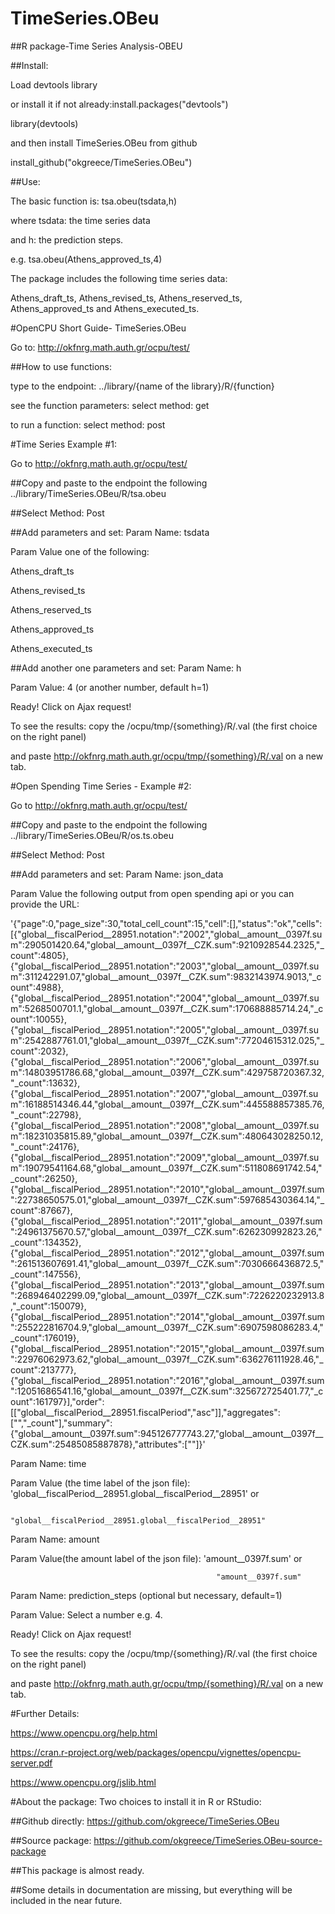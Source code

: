# TimeSeries.OBeu
##R package-Time Series Analysis-OBEU

##Install:

Load devtools library 

or install it if not already:install.packages("devtools")

library(devtools)

and then install TimeSeries.OBeu from github

install_github("okgreece/TimeSeries.OBeu")

##Use:

The basic function is: tsa.obeu(tsdata,h)

where tsdata: the time series data

and h: the prediction steps.

e.g. tsa.obeu(Athens_approved_ts,4)

The package includes the following time series data:

Athens_draft_ts, Athens_revised_ts, Athens_reserved_ts, Athens_approved_ts and Athens_executed_ts.


#OpenCPU Short Guide- TimeSeries.OBeu

Go to: http://okfnrg.math.auth.gr/ocpu/test/

##How to use functions:

type to the endpoint:
../library/{name of the library}/R/{function}

see the function parameters:
select method: get

to run a function:
select method: post


#Time Series Example #1:

Go to http://okfnrg.math.auth.gr/ocpu/test/

##Copy and paste to the endpoint the following
../library/TimeSeries.OBeu/R/tsa.obeu

##Select Method: Post

##Add parameters and set:
Param Name: tsdata

Param Value one of the following:

Athens_draft_ts

Athens_revised_ts

Athens_reserved_ts

Athens_approved_ts

Athens_executed_ts



##Add another one parameters and set:
Param Name: h

Param Value: 4 (or another number, default h=1)

Ready! Click on Ajax request!

To see the results: copy the /ocpu/tmp/{something}/R/.val (the first choice on the right panel)

and paste http://okfnrg.math.auth.gr/ocpu/tmp/{something}/R/.val on a new tab.

#Open Spending Time Series - Example #2:

Go to http://okfnrg.math.auth.gr/ocpu/test/

##Copy and paste to the endpoint the following
../library/TimeSeries.OBeu/R/os.ts.obeu

##Select Method: Post

##Add parameters and set:
Param Name: json_data

Param Value the following output from open spending api or you can provide the URL:

 '{"page":0,"page_size":30,"total_cell_count":15,"cell":[],"status":"ok","cells":[{"global__fiscalPeriod__28951.notation":"2002","global__amount__0397f.sum":290501420.64,"global__amount__0397f__CZK.sum":9210928544.2325,"_count":4805},{"global__fiscalPeriod__28951.notation":"2003","global__amount__0397f.sum":311242291.07,"global__amount__0397f__CZK.sum":9832143974.9013,"_count":4988},{"global__fiscalPeriod__28951.notation":"2004","global__amount__0397f.sum":5268500701.1,"global__amount__0397f__CZK.sum":170688885714.24,"_count":10055},{"global__fiscalPeriod__28951.notation":"2005","global__amount__0397f.sum":2542887761.01,"global__amount__0397f__CZK.sum":77204615312.025,"_count":2032},{"global__fiscalPeriod__28951.notation":"2006","global__amount__0397f.sum":14803951786.68,"global__amount__0397f__CZK.sum":429758720367.32,"_count":13632},{"global__fiscalPeriod__28951.notation":"2007","global__amount__0397f.sum":16188514346.44,"global__amount__0397f__CZK.sum":445588857385.76,"_count":22798},{"global__fiscalPeriod__28951.notation":"2008","global__amount__0397f.sum":18231035815.89,"global__amount__0397f__CZK.sum":480643028250.12,"_count":24176},{"global__fiscalPeriod__28951.notation":"2009","global__amount__0397f.sum":19079541164.68,"global__amount__0397f__CZK.sum":511808691742.54,"_count":26250},{"global__fiscalPeriod__28951.notation":"2010","global__amount__0397f.sum":22738650575.01,"global__amount__0397f__CZK.sum":597685430364.14,"_count":87667},{"global__fiscalPeriod__28951.notation":"2011","global__amount__0397f.sum":24961375670.57,"global__amount__0397f__CZK.sum":626230992823.26,"_count":134352},{"global__fiscalPeriod__28951.notation":"2012","global__amount__0397f.sum":261513607691.41,"global__amount__0397f__CZK.sum":7030666436872.5,"_count":147556},{"global__fiscalPeriod__28951.notation":"2013","global__amount__0397f.sum":268946402299.09,"global__amount__0397f__CZK.sum":7226220232913.8,"_count":150079},{"global__fiscalPeriod__28951.notation":"2014","global__amount__0397f.sum":255222816704.9,"global__amount__0397f__CZK.sum":6907598086283.4,"_count":176019},{"global__fiscalPeriod__28951.notation":"2015","global__amount__0397f.sum":22976062973.62,"global__amount__0397f__CZK.sum":636276111928.46,"_count":213777},{"global__fiscalPeriod__28951.notation":"2016","global__amount__0397f.sum":12051686541.16,"global__amount__0397f__CZK.sum":325672725401.77,"_count":161797}],"order":[["global__fiscalPeriod__28951.fiscalPeriod","asc"]],"aggregates":["","_count"],"summary":{"global__amount__0397f.sum":945126777743.27,"global__amount__0397f__CZK.sum":25485085887878},"attributes":[""]}'

Param Name: time

Param Value (the time label of the json file):  'global__fiscalPeriod__28951.global__fiscalPeriod__28951' or
                                                  
                                                  "global__fiscalPeriod__28951.global__fiscalPeriod__28951"

Param Name: amount

Param Value(the amount label of the json file): 'amount__0397f.sum' or
                                                  
                                                  "amount__0397f.sum"
                                                  
                                                  
Param Name: prediction_steps (optional but necessary, default=1)

Param Value: Select a number e.g. 4.

Ready! Click on Ajax request!

To see the results: copy the /ocpu/tmp/{something}/R/.val (the first choice on the right panel)

and paste http://okfnrg.math.auth.gr/ocpu/tmp/{something}/R/.val on a new tab.


#Further Details:

https://www.opencpu.org/help.html

https://cran.r-project.org/web/packages/opencpu/vignettes/opencpu-server.pdf

https://www.opencpu.org/jslib.html


#About the package:
Two choices to install it in R or RStudio:

##Github directly:
https://github.com/okgreece/TimeSeries.OBeu 

##Source package:
https://github.com/okgreece/TimeSeries.OBeu-source-package 


##This package is almost ready.

##Some details in documentation are missing, but everything will be included in the near future.



